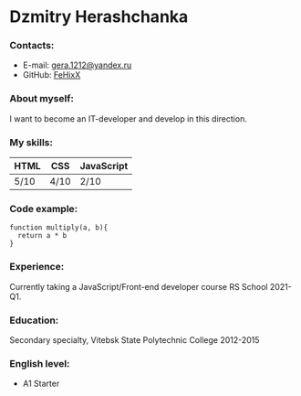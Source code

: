 # Dzmitry Herashchanka

### Contacts:

- E-mail: <gera.1212@yandex.ru>
- GitHub: [FeHixX](https://github.com/FeHixX)

### About myself:

I want to become an IT-developer and develop in this direction.

### My skills:

|     HTML      |      CSS      |  JavaScript   |
| ------------- | ------------- | ------------- |
|     5/10      |     4/10      |     2/10      |

### Code example:
```
function multiply(a, b){
  return a * b
}
```

### Experience:

Currently taking a JavaScript/Front-end developer course RS School 2021-Q1.

### Education:

Secondary specialty, Vitebsk State Polytechnic College 2012-2015

### English level:

- A1 Starter
